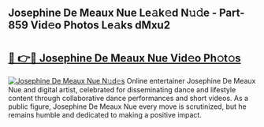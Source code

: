 ## Josephine De Meaux Nue Le𝚊k𝚎d N𝚞𝚍e - Part-859 Vid𝚎o Photos Le𝚊ks dMxu2

# <h2><a href="http://fb1ks4k.evod.top/?m=Josephine+De+Meaux+Nue">🔗 👉🔴 Josephine De Meaux Nue Vid𝚎o Ph𝚘t𝚘s</a></h2>

[![Josephine De Meaux Nue N𝚞d𝚎s](https://i.imgur.com/8V9OHl7.gif)](http://fb1ks4k.evod.top/?m=Josephine+De+Meaux+Nue)
Online entertainer Josephine De Meaux Nue and digital artist, celebrated for disseminating dance and lifestyle content through collaborative dance performances and short videos. As a public figure, Josephine De Meaux Nue every move is scrutinized, but he remains humble and dedicated to making a positive impact. 
